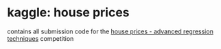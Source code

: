 # kaggle: house prices

contains all submission code for the [house prices - advanced regression techniques](https://www.kaggle.com/competitions/house-prices-advanced-regression-techniques) competition
